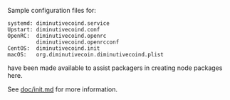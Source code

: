 Sample configuration files for:
```
systemd: diminutivecoind.service
Upstart: diminutivecoind.conf
OpenRC:  diminutivecoind.openrc
         diminutivecoind.openrcconf
CentOS:  diminutivecoind.init
macOS:   org.diminutivecoin.diminutivecoind.plist
```
have been made available to assist packagers in creating node packages here.

See [doc/init.md](../../doc/init.md) for more information.
